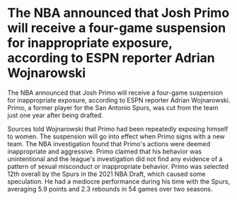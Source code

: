 #  The NBA announced that Josh Primo will receive a four-game suspension for inappropriate exposure, according to ESPN reporter Adrian Wojnarowski 
  The NBA announced that Josh Primo will receive a four-game suspension for inappropriate exposure, according to ESPN reporter Adrian Wojnarowski. Primo, a former player for the San Antonio Spurs, was cut from the team just one year after being drafted.

Sources told Wojnarowski that Primo had been repeatedly exposing himself to women. The suspension will go into effect when Primo signs with a new team. The NBA investigation found that Primo's actions were deemed inappropriate and aggressive. Primo claimed that his behavior was unintentional and the league's investigation did not find any evidence of a pattern of sexual misconduct or inappropriate behavior. Primo was selected 12th overall by the Spurs in the 2021 NBA Draft, which caused some speculation. He had a mediocre performance during his time with the Spurs, averaging 5.9 points and 2.3 rebounds in 54 games over two seasons.